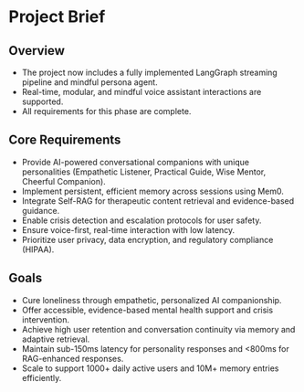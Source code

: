 # Project Brief

## Overview
- The project now includes a fully implemented LangGraph streaming pipeline and mindful persona agent.
- Real-time, modular, and mindful voice assistant interactions are supported.
- All requirements for this phase are complete.

## Core Requirements
- Provide AI-powered conversational companions with unique personalities (Empathetic Listener, Practical Guide, Wise Mentor, Cheerful Companion).
- Implement persistent, efficient memory across sessions using Mem0.
- Integrate Self-RAG for therapeutic content retrieval and evidence-based guidance.
- Enable crisis detection and escalation protocols for user safety.
- Ensure voice-first, real-time interaction with low latency.
- Prioritize user privacy, data encryption, and regulatory compliance (HIPAA).

## Goals
- Cure loneliness through empathetic, personalized AI companionship.
- Offer accessible, evidence-based mental health support and crisis intervention.
- Achieve high user retention and conversation continuity via memory and adaptive retrieval.
- Maintain sub-150ms latency for personality responses and <800ms for RAG-enhanced responses.
- Scale to support 1000+ daily active users and 10M+ memory entries efficiently. 